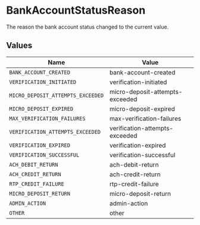 # BankAccountStatusReason

The reason the bank account status changed to the current value.


## Values

| Name                              | Value                             |
| --------------------------------- | --------------------------------- |
| `BANK_ACCOUNT_CREATED`            | bank-account-created              |
| `VERIFICATION_INITIATED`          | verification-initiated            |
| `MICRO_DEPOSIT_ATTEMPTS_EXCEEDED` | micro-deposit-attempts-exceeded   |
| `MICRO_DEPOSIT_EXPIRED`           | micro-deposit-expired             |
| `MAX_VERIFICATION_FAILURES`       | max-verification-failures         |
| `VERIFICATION_ATTEMPTS_EXCEEDED`  | verification-attempts-exceeded    |
| `VERIFICATION_EXPIRED`            | verification-expired              |
| `VERIFICATION_SUCCESSFUL`         | verification-successful           |
| `ACH_DEBIT_RETURN`                | ach-debit-return                  |
| `ACH_CREDIT_RETURN`               | ach-credit-return                 |
| `RTP_CREDIT_FAILURE`              | rtp-credit-failure                |
| `MICRO_DEPOSIT_RETURN`            | micro-deposit-return              |
| `ADMIN_ACTION`                    | admin-action                      |
| `OTHER`                           | other                             |